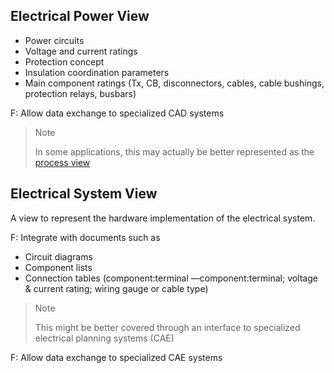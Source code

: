 ## Electrical Power View
* Power circuits
* Voltage and current ratings
* Protection concept 
* Insulation coordination parameters
* Main component ratings (Tx, CB, disconnectors, cables, cable bushings, protection relays, busbars)
  
F: Allow data exchange to specialized CAD systems

> Note  
>
> In some applications, this may actually be better represented as the [process view](../process-view/index.md)

## Electrical System View 

A view to represent the hardware implementation of the electrical system. 

F: Integrate with documents such as 
* Circuit diagrams  
* Component lists  
* Connection tables (component:terminal —component:terminal; voltage & current rating; wiring gauge or cable type)  


> Note 
>  
> This might be better covered through an interface to specialized electrical planning systems (CAE)

F: Allow data exchange to specialized CAE systems  